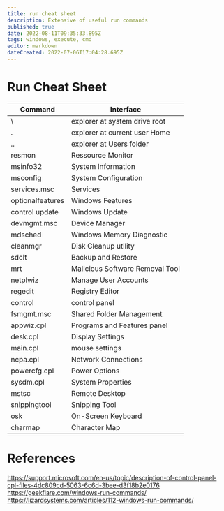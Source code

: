 ```yaml
---
title: run cheat sheet
description: Extensive of useful run commands
published: true
date: 2022-08-11T09:35:33.895Z
tags: windows, execute, cmd
editor: markdown
dateCreated: 2022-07-06T17:04:28.695Z
---
```


# Run Cheat Sheet
| Command | Interface |
|---|---|
| \ | explorer at system drive root |
| . | explorer at current user Home |
| .. | explorer at Users folder |
| resmon | Ressource Monitor |
| msinfo32 | System Information |
| msconfig | System Configuration |
| services.msc | Services |
| optionalfeatures | Windows Features |
| control update | Windows Update |
| devmgmt.msc | Device Manager |
| mdsched | Windows Memory Diagnostic |
| cleanmgr | Disk Cleanup utility |
| sdclt | Backup and Restore |
| mrt | Malicious Software Removal Tool |
| netplwiz | Manage User Accounts |
| regedit | Registry Editor |
| control | control panel |
| fsmgmt.msc | Shared Folder Management |
| appwiz.cpl | Programs and Features panel |
| desk.cpl | Display Settings |
| main.cpl | mouse settings |
| ncpa.cpl | Network Connections |
| powercfg.cpl | Power Options |
| sysdm.cpl | System Properties |
| mstsc | Remote Desktop |
| snippingtool | Snipping Tool |
| osk | On-Screen Keyboard |
| charmap | Character Map |





















# References
https://support.microsoft.com/en-us/topic/description-of-control-panel-cpl-files-4dc809cd-5063-6c6d-3bee-d3f18b2e0176
https://geekflare.com/windows-run-commands/
https://lizardsystems.com/articles/112-windows-run-commands/